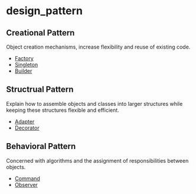 # design_pattern

## Creational Pattern
Object creation mechanisms, increase flexibility and reuse of existing code.

* [Factory](/Factory/README.md)
* [Singleton](/Singleton/README.md)
* [Builder](/Builder/README.md)


## Structrual Pattern
Explain how to assemble objects and classes into larger structures while keeping these structures flexible and efficient.

* [Adapter](/Adapter/README.md)
* [Decorator](/Decorator/README.md)


## Behavioral Pattern
Concerned with algorithms and the assignment of responsibilities between objects.

* [Command](/Command/README.md)
* [Observer](/Observer/README.md)